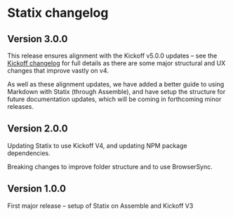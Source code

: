 # Statix changelog

## Version 3.0.0

This release ensures alignment with the Kickoff v5.0.0 updates – see the [Kickoff changelog](https://github.com/TryKickoff/kickoff/blob/master/changelog.md) for full details as there are some major structural and UX changes that improve vastly on v4.

As well as these alignment updates, we have added a better guide to using Markdown with Statix (through Assemble), and have setup the structure for future documentation updates, which will be coming in forthcoming minor releases.


## Version 2.0.0

Updating Statix to use Kickoff V4, and updating NPM package dependencies.

Breaking changes to improve folder structure and to use BrowserSync.


## Version 1.0.0

First major release – setup of Statix on Assemble and Kickoff V3
